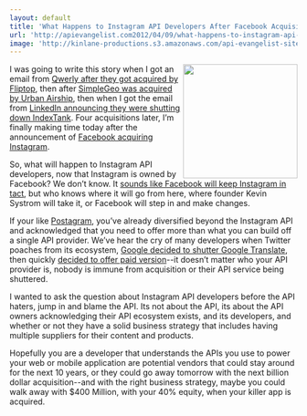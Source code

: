 ```yaml
---
layout: default
title: 'What Happens to Instagram API Developers After Facebook Acquisition'
url: 'http://apievangelist.com2012/04/09/what-happens-to-instagram-api-developers-after-facebook-acquisition/'
image: 'http://kinlane-productions.s3.amazonaws.com/api-evangelist-site/blog/Instagram_logo.png'
---
```



<p>
     <img src="http://kinlane-productions.s3.amazonaws.com/instagram.PNG"  width="200" align="right" />
</p>
<p>
     I was going to write this story when I got an email from <a title="Qwerly" href="http://qwerly.com/letter.html">Qwerly after they got acquired by Fliptop</a>, then after <a href="http://urbanairship.com/blog/2012/01/12/update-on-our-plan-to-integrate-location-and-context-services-into-our-push-messaging-platform/">SimpleGeo was acquired by Urban Airship</a>, then when I got the email from <a href="http://blog.indextank.com/1221/indextank-linkedin-acquires-indextank/">LinkedIn announcing they were shutting down IndexTank</a>. Four acquisitions later, I’m finally making time today after the announcement of <a title="Facebook Acquiring Instagram" href="http://tmblr.co/ZMPd3xJMuYI9">Facebook acquiring Instagram</a>.
</p>
<p>
     So, what will happen to Instagram API developers, now that Instagram is owned by Facebook? We don’t know. It <a href="http://blog.programmableweb.com/2012/04/09/facebook-probably-wont-kill-the-instagram-api/">sounds like Facebook will keep Instagram in tact</a>, but who knows where it will go from here, where founder Kevin Systrom will take it, or Facebook will step in and make changes.
</p>
<p>
     If your like <a title="Postagram" href="http://postagramapp.com/">Postagram</a>, you’ve already diversified beyond the Instagram API and acknowledged that you need to offer more than what you can build off a single API provider. We’ve hear the cry of many developers when Twitter poaches from its ecosystem, <a title="Google decide to shutter Google Translate" href="/2011/05/28/building-your-business-around-google-or-any-other-apis/">Google decided to shutter Google Translate</a>, then quickly <a href="/2011/08/25/paid-version-of-google-translate-api/">decided to offer paid version</a>--it doesn’t matter who your API provider is, nobody is immune from acquisition or their API service being shuttered.
</p>
<p>
     I wanted to ask the question about Instagram API developers before the API haters, jump in and blame the API. Its not about the API, its about the API owners acknowledging their API ecosystem exists, and its developers, and whether or not they have a solid business strategy that includes having multiple suppliers for their content and products.
</p>
<p>
     Hopefully you are a developer that understands the APIs you use to power your web or mobile application are potential vendors that could stay around for the next 10 years, or they could go away tomorrow with the next billion dollar acquisition--and with the right business strategy, maybe you could walk away with $400 Million, with your 40% equity, when your killer app is acquired.
</p>
